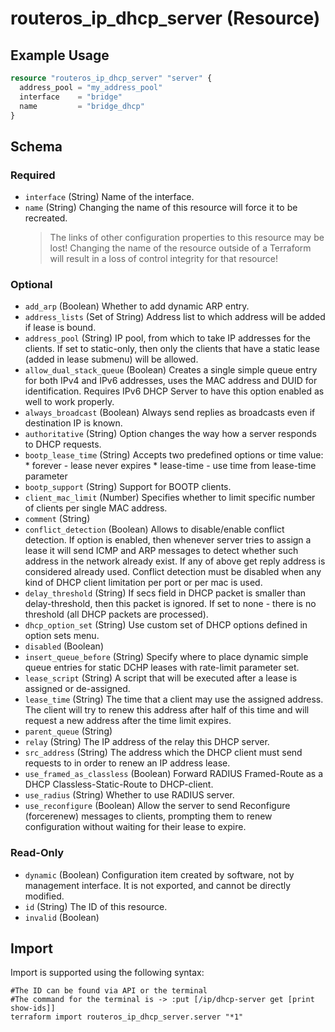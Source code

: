 # routeros_ip_dhcp_server (Resource)


## Example Usage
```terraform
resource "routeros_ip_dhcp_server" "server" {
  address_pool = "my_address_pool"
  interface    = "bridge"
  name         = "bridge_dhcp"
}
```

<!-- schema generated by tfplugindocs -->
## Schema

### Required

- `interface` (String) Name of the interface.
- `name` (String) Changing the name of this resource will force it to be recreated.
	> The links of other configuration properties to this resource may be lost!
	> Changing the name of the resource outside of a Terraform will result in a loss of control integrity for that resource!

### Optional

- `add_arp` (Boolean) Whether to add dynamic ARP entry.
- `address_lists` (Set of String) Address list to which address will be added if lease is bound.
- `address_pool` (String) IP pool, from which to take IP addresses for the clients. If set to static-only, then only the clients that have a static lease (added in lease submenu) will be allowed.
- `allow_dual_stack_queue` (Boolean) Creates a single simple queue entry for both IPv4 and IPv6 addresses, uses the MAC address and DUID for identification. Requires IPv6 DHCP Server to have this option enabled as well to work properly.
- `always_broadcast` (Boolean) Always send replies as broadcasts even if destination IP is known.
- `authoritative` (String) Option changes the way how a server responds to DHCP requests.
- `bootp_lease_time` (String) Accepts two predefined options or time value: * forever - lease never expires * lease-time - use time from lease-time parameter
- `bootp_support` (String) Support for BOOTP clients.
- `client_mac_limit` (Number) Specifies whether to limit specific number of clients per single MAC address.
- `comment` (String)
- `conflict_detection` (Boolean) Allows to disable/enable conflict detection. If option is enabled, then whenever server tries to assign a lease it will send ICMP and ARP messages to detect whether such address in the network already exist. If any of above get reply address is considered already used. Conflict detection must be disabled when any kind of DHCP client limitation per port or per mac is used.
- `delay_threshold` (String) If secs field in DHCP packet is smaller than delay-threshold, then this packet is ignored. If set to none - there is no threshold (all DHCP packets are processed).
- `dhcp_option_set` (String) Use custom set of DHCP options defined in option sets menu.
- `disabled` (Boolean)
- `insert_queue_before` (String) Specify where to place dynamic simple queue entries for static DCHP leases with rate-limit parameter set.
- `lease_script` (String) A script that will be executed after a lease is assigned or de-assigned.
- `lease_time` (String) The time that a client may use the assigned address. The client will try to renew this address after half of this time and will request a new address after the time limit expires.
- `parent_queue` (String)
- `relay` (String) The IP address of the relay this DHCP server.
- `src_address` (String) The address which the DHCP client must send requests to in order to renew an IP address lease.
- `use_framed_as_classless` (Boolean) Forward RADIUS Framed-Route as a DHCP Classless-Static-Route to DHCP-client.
- `use_radius` (String) Whether to use RADIUS server.
- `use_reconfigure` (Boolean) Allow the server to send Reconfigure (forcerenew) messages to clients, prompting them to renew configuration without waiting for their lease to expire.

### Read-Only

- `dynamic` (Boolean) Configuration item created by software, not by management interface. It is not exported, and cannot be directly modified.
- `id` (String) The ID of this resource.
- `invalid` (Boolean)

## Import
Import is supported using the following syntax:
```shell
#The ID can be found via API or the terminal
#The command for the terminal is -> :put [/ip/dhcp-server get [print show-ids]]
terraform import routeros_ip_dhcp_server.server "*1"
```

